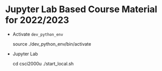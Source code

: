 # Jupyter Lab Based Course Material for 2022/2023

- Activate `dev_python_env`

    source ./dev_python_env/bin/activate

- Jupyter Lab

    cd csci2000u
    ./start_local.sh



